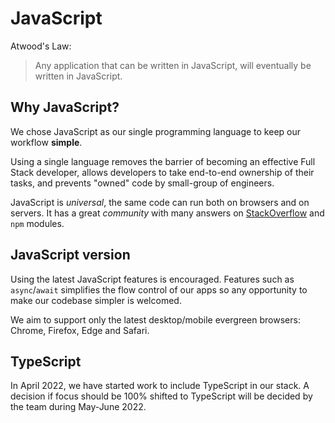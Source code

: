 # JavaScript

Atwood's Law:
> Any application that can be written in JavaScript, will eventually be written in JavaScript.

## Why JavaScript?

We chose JavaScript as our single programming language to keep our workflow **simple**.

Using a single language removes the barrier of becoming an effective Full Stack developer, allows developers to take end-to-end ownership of their tasks, and prevents "owned" code by small-group of engineers.

JavaScript is *universal*, the same code can run both on browsers and on servers. It has a great *community* with many answers on [StackOverflow](https://stackoverflow.com) and `npm` modules.

## JavaScript version

Using the latest JavaScript features is encouraged. Features such as `async`/`await` simplifies the flow control of our apps so any opportunity to make our codebase simpler is welcomed.

We aim to support only the latest desktop/mobile evergreen browsers: Chrome, Firefox, Edge and Safari.

## TypeScript

In April 2022, we have started work to include TypeScript in our stack. A decision if focus should be 100% shifted to TypeScript will be decided by the team during May-June 2022.
